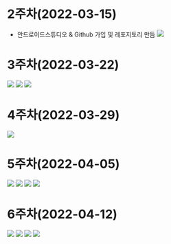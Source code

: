# 2주차(2022-03-15)
- 안드로이드스튜디오 & Github 가입 및 레포지토리 만듬
<img width="" height="" src="./pic/2st.png"></img>

# 3주차(2022-03-22)
<img width="" height="" src="./pic/3st_app.png"></img>
<img width="" height="" src="./pic/네이버접속하기.png"></img>
<img width="" height="" src="./pic/전화걸기.png"></img>

# 4주차(2022-03-29)
<img width="" height="" src="./pic/메세지.png"></img>

# 5주차(2022-04-05)
<img width="" height="" src="./pic/소스파일1).png"></img>
<img width="" height="" src="./pic/소스파일 2).png"></img>
<img width="" height="" src="./pic/결과 파일 1).png"></img>
<img width="" height="" src="./pic/결과 파일 2).png"></img>

# 6주차(2022-04-12)
<img width="" height="" src="./pic/넓이 값.png"></img>
<img width="" height="" src="./pic/높이 값1.png"></img>
<img width="" height="" src="./pic/넓이 값1.png"></img>
<img width="" height="" src="./pic/높이 값2.png"></img>
